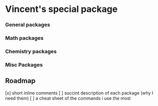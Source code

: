 # Vincent's special package

### General packages

### Math packages

### Chemistry packages

### Misc Packages


## Roadmap

[x] short inline comments 
[ ] succint description of each package (why I need them)
[ ] a cheat sheet of the commands i use the most

